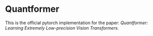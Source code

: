 # Quantformer
This is the official pytorch implementation for the paper: *Quantformer: Learning Extremely Low-precision Vision Transformers*. 

